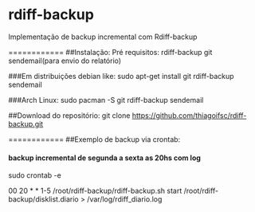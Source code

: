 rdiff-backup
============
Implementação de backup incremental com Rdiff-backup

============
##Instalação:
Pré requisitos:
rdiff-backup git sendemail(para envio do relatório)

###Em distribuições debian like:
sudo apt-get install git rdiff-backup sendemail

###Arch Linux:
sudo pacman -S git rdiff-backup sendemail

##Download do repositório:
git clone https://github.com/thiagoifsc/rdiff-backup.git

============
##Exemplo de backup via crontab:

#### backup incremental de segunda a sexta as 20hs com log
sudo crontab -e

00 20 *  *  1-5 	/root/rdiff-backup/rdiff-backup.sh start /root/rdiff-backup/disklist.diario > /var/log/rdiff_diario.log
